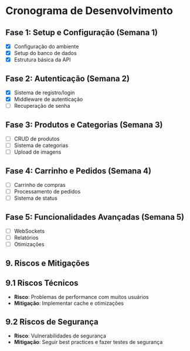 # Cronograma de Desenvolvimento

## Fase 1: Setup e Configuração (Semana 1)

- [x] Configuração do ambiente
- [x] Setup do banco de dados
- [x] Estrutura básica da API

## Fase 2: Autenticação (Semana 2)

- [x] Sistema de registro/login
- [x] Middleware de autenticação
- [ ] Recuperação de senha

## Fase 3: Produtos e Categorias (Semana 3)

- [ ] CRUD de produtos
- [ ] Sistema de categorias
- [ ] Upload de imagens

## Fase 4: Carrinho e Pedidos (Semana 4)

- [ ] Carrinho de compras
- [ ] Processamento de pedidos
- [ ] Sistema de status

## Fase 5: Funcionalidades Avançadas (Semana 5)

- [ ] WebSockets
- [ ] Relatórios
- [ ] Otimizações

## 9. Riscos e Mitigações

## 9.1 Riscos Técnicos

- **Risco**: Problemas de performance com muitos usuários
- **Mitigação**: Implementar cache e otimizações

## 9.2 Riscos de Segurança

- **Risco**: Vulnerabilidades de segurança
- **Mitigação**: Seguir best practices e fazer testes de segurança

